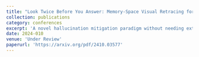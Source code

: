 ```yaml
---
title: "Look Twice Before You Answer: Memory-Space Visual Retracing for Hallucination Mitigation in Multimodal Large Language Models"
collection: publications
category: conferences
excerpt: 'A novel hallucination mitigation paradigm without needing external knowledge retrieval or additional fine-tuning'
date: 2024-010
venue: 'Under Review'
paperurl: 'https://arxiv.org/pdf/2410.03577'
---
```

